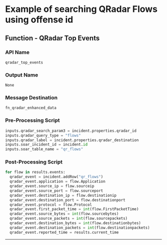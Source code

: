 <!--
    DO NOT MANUALLY EDIT THIS FILE
    THIS FILE IS AUTOMATICALLY GENERATED WITH resilient-sdk codegen
-->

# Example of searching QRadar Flows using offense id

## Function - QRadar Top Events

### API Name
`qradar_top_events`

### Output Name
`None`

### Message Destination
`fn_qradar_enhanced_data`

### Pre-Processing Script
```python
inputs.qradar_search_param3 = incident.properties.qradar_id
inputs.qradar_query_type = "flows"
inputs.qradar_label = incident.properties.qradar_destination
inputs.soar_incident_id = incident.id
inputs.soar_table_name = "qr_flows"
```

### Post-Processing Script
```python
for flow in results.events:
  qradar_event = incident.addRow("qr_flows")
  qradar_event.application = flow.Application
  qradar_event.source_ip = flow.sourceip
  qradar_event.source_port = flow.sourceport
  qradar_event.destination_ip = flow.destinationip
  qradar_event.destination_port = flow.destinationport
  qradar_event.protocol = flow.Protocol
  qradar_event.first_packet_time = int(flow.FirstPacketTime)
  qradar_event.source_bytes = int(flow.sourcebytes)
  qradar_event.source_packets = int(flow.sourcepackets)
  qradar_event.destination_bytes = int(flow.destinationbytes)
  qradar_event.destination_packets = int(flow.destinationpackets)
  qradar_event.reported_time = results.current_time
```

---

